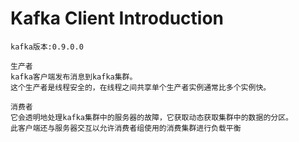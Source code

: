 # Kafka Client Introduction
```
kafka版本:0.9.0.0

生产者
kafka客户端发布消息到kafka集群。
这个生产者是线程安全的，在线程之间共享单个生产者实例通常比多个实例快。

消费者
它会透明地处理kafka集群中的服务器的故障，它获取动态获取集群中的数据的分区。
此客户端还与服务器交互以允许消费者组使用的消费集群进行负载平衡
```
